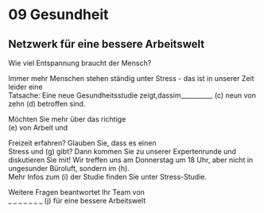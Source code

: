 # 09 Gesundheit

## Netzwerk für eine bessere Arbeitswelt

Wie viel Entspannung braucht der Mensch?

Immer mehr Menschen stehen ständig unter Stress - das ist in unserer Zeit leider eine\
Tatsache: Eine neue Gesundheitsstudie zeigt,dassim\_\_\_\_\_\_\_\_\_\_ (c) neun von zehn (d) betroffen sind.

Möchten Sie mehr über das richtige\
(e) von Arbeit und

Freizeit erfahren? Glauben Sie, dass es einen\
Stress und (g) gibt? Dann kommen Sie zu unserer Expertenrunde und diskutieren Sie mit! Wir treffen uns am Donnerstag um 18 Uhr, aber nicht in ungesunder Büroluft, sondern im (h).\
Mehr Infos zum (i) der Studie finden Sie unter Stress-Studie.

Weitere Fragen beantwortet Ihr Team von\
\_ \_ \_ \_ \_ \_ \_ (j) für eine bessere Arbeitswelt
